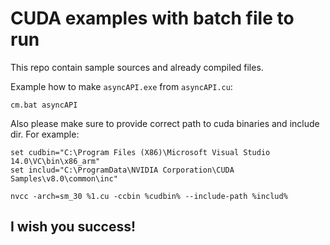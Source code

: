 # CUDA examples with batch file to run
This repo contain sample sources and already compiled files.

Example how to make `asyncAPI.exe` from `asyncAPI.cu`:

```shell
cm.bat asyncAPI
```

Also please make sure to provide correct path to cuda binaries and include dir.
For example:

```shell
set cudbin="C:\Program Files (X86)\Microsoft Visual Studio 14.0\VC\bin\x86_arm"
set includ="C:\ProgramData\NVIDIA Corporation\CUDA Samples\v8.0\common\inc"

nvcc -arch=sm_30 %1.cu -ccbin %cudbin% --include-path %includ%
```
## I wish you success!
